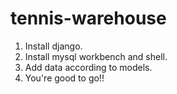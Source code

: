 # tennis-warehouse
1. Install django.
2. Install mysql workbench and shell.
3. Add data according to models.
4. You're good to go!!
